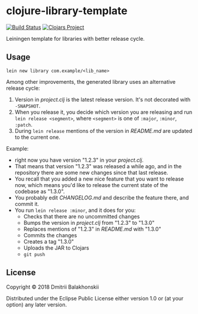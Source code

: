 # clojure-library-template

[![Build Status](https://travis-ci.org/dryewo/clojure-library-template.svg?branch=master)](https://travis-ci.org/dryewo/clojure-library-template)
[![Clojars Project](https://img.shields.io/clojars/v/library/lein-template.svg)](https://clojars.org/library/lein-template)


Leiningen template for libraries with better release cycle.

## Usage

    lein new library com.example/<lib_name>

Among other improvements, the generated library uses an alternative release cycle:

1. Version in _project.clj_ is the latest release version. It's not decorated with `-SNAPSHOT`.
2. When you release it, you decide which version you are releasing and run `lein release <segment>`, where `<segment>` is one of `:major`, `:minor`, `:patch`.
3. During `lein release` mentions of the version in _README.md_ are updated to the current one.
  
Example:
- right now you have version "1.2.3" in your _project.clj_.
- That means that version "1.2.3" was released a while ago, and in the repository there are some new changes since that last release.
- You recall that you added a new nice feature that you want to release now, which means you'd like to release the current state of the codebase as "1.3.0".
- You probably edit _CHANGELOG.md_ and describe the feature there, and commit it.
- You run `lein release :minor`, and it does for you:
  - Checks that there are no uncommitted changes
  - Bumps the version in _project.clj_ from "1.2.3" to "1.3.0"
  - Replaces mentions of "1.2.3" in _README.md_ with "1.3.0"
  - Commits the changes
  - Creates a tag "1.3.0"
  - Uploads the JAR to Clojars
  - `git push`

## License

Copyright © 2018 Dmitrii Balakhonskii

Distributed under the Eclipse Public License either version 1.0 or (at
your option) any later version.
